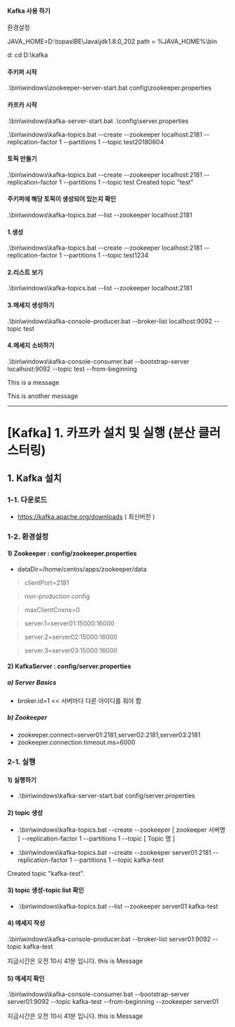 #### Kafka 사용 하기 

환경설정 

JAVA_HOME=D:\topasIBE\Java\jdk1.8.0_202
path = %JAVA_HOME%\bin


d: 
cd D:\kafka

#### 주키퍼 시작 
.\bin\windows\zookeeper-server-start.bat config\zookeeper.properties


#### 카프카 시작 
.\bin\windows\kafka-server-start.bat .\config\server.properties

 .\bin\windows\kafka-topics.bat --create --zookeeper localhost:2181 --replication-factor 1 --partitions 1 --topic test20180604
 
#### 토픽 만들기
.\bin\windows\kafka-topics.bat --create --zookeeper localhost:2181 --replication-factor 1 --partitions 1 --topic test Created topic "test"
 
#### 주키퍼에 해당 토픽이 생성되어 있는지 확인

 .\bin\windows\kafka-topics.bat --list --zookeeper localhost:2181


#### 1.생성
.\bin\windows\kafka-topics.bat --create --zookeeper localhost:2181 --replication-factor 1 --partitions 1 --topic test1234


#### 2.리스트 보기
.\bin\windows\kafka-topics.bat --list --zookeeper localhost:2181


#### 3.메세지 생성하기
.\bin\windows\kafka-console-producer.bat --broker-list localhost:9092 --topic test

#### 4.메세지 소비하기
.\bin\windows\kafka-console-consumer.bat --bootstrap-server localhost:9092 --topic test --from-beginning

This is a message

This is another message

---

# [Kafka] 1. 카프카 설치 및 실행 (분산 클러스터링)

## 1. Kafka 설치
### 1-1. 다운로드
* https://kafka.apache.org/downloads ( 최신버전 )

### 1-2. 환경설정
#### 1) Zookeeper : config/zookeeper.properties
* dataDir=/home/centos/apps/zookeeper/data 
> clientPort=2181

> non-production config

> maxClientCnxns=0

> server.1=server01:15000:16000

> server.2=server02:15000:16000

> server.3=server03:15000:16000

#### 2) KafkaServer : config/server.properties

##### a) Server Basics

* broker.id=1                << 서버마다 다른 아이디를 줘야 함

##### b)  Zookeeper
* zookeeper.connect=server01:2181,server02:2181,server03:2181
* zookeeper.connection.timeout.ms=6000

### 2-1. 실행
#### 1) 실행하기 
* .\bin\windows\kafka-server-start.bat config/server.properties

#### 2) topic 생성

* .\bin\windows\kafka-topics.bat --create --zookeeper [ zookeeper 서버명 ] --replication-factor 1 --partitions 1 --topic [ Topic 명 ]

* .\bin\windows\kafka-topics.bat --create --zookeeper server01:2181 --replication-factor 1 --partitions 1 --topic kafka-test

Created topic "kafka-test".

#### 3) topic 생성-topic list 확인
* .\bin\windows\kafka-topics.bat --list --zookeeper server01
kafka-test

#### 4) 메세지 작성
.\bin\windows\kafka-console-producer.bat --broker-list server01:9092 --topic kafka-test

지금시간은 오전 10시 41분 입니다.
this is Message

#### 5) 메세지 확인
.\bin\windows\kafka-console-consumer.bat --bootstrap-server server01:9092 --topic kafka-test --from-beginning --zookeeper server01

지금시간은 오전 10시 41분 입니다.
this is Message

